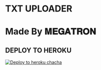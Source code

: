 # TXT UPLOADER

# Made By 𝐌𝐄𝐆𝐀𝐓𝐑𝐎𝐍


## DEPLOY TO HEROKU


[![Deploy to heroku chacha](https://www.herokucdn.com/deploy/button.svg)](https://dashboard.heroku.com/new?template=https://github.com/AJ-PYTHON/AJ_PYTHON_TXT)
